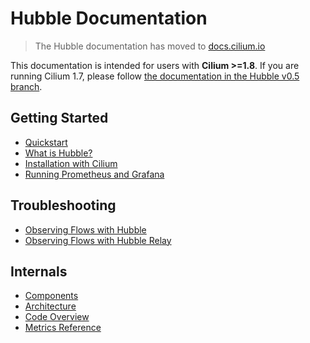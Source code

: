 # Hubble Documentation

> The Hubble documentation has moved to [docs.cilium.io](https://docs.cilium.io/)

This documentation is intended for users with **Cilium >=1.8**. If
you are running Cilium 1.7, please follow [the documentation in the Hubble v0.5
branch](https://github.com/cilium/hubble/tree/v0.5/Documentation).

## Getting Started

 * [Quickstart](https://docs.cilium.io/en/latest/gettingstarted/hubble)
 * [What is Hubble?](https://docs.cilium.io/en/latest/intro/#what-is-hubble)
 * [Installation with Cilium](https://docs.cilium.io/en/latest/gettingstarted/#installation)
 * [Running Prometheus and Grafana](https://docs.cilium.io/en/latest/gettingstarted/grafana/)

## Troubleshooting

  * [Observing Flows with Hubble](https://docs.cilium.io/en/latest/troubleshooting/#observing-flows-with-hubble)
  * [Observing Flows with Hubble Relay](https://docs.cilium.io/en/latest/troubleshooting/#observing-flows-with-hubble-relay)

## Internals

 * [Components](https://docs.cilium.io/en/latest/concepts/overview/#hubble)
 * [Architecture](https://docs.cilium.io/en/latest/hubble/)
 * [Code Overview](https://docs.cilium.io/en/latest/contributing/development/codeoverview/#hubble)
 * [Metrics Reference](https://docs.cilium.io/en/latest/configuration/metrics/#hubble)
